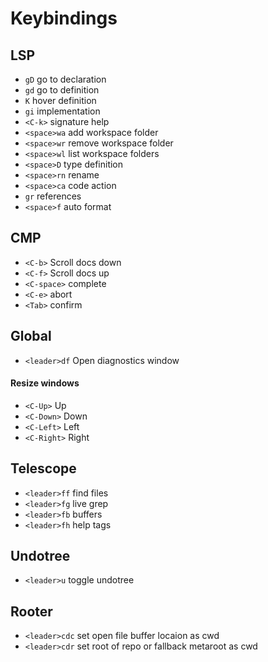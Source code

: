 # Keybindings

## LSP

- `gD` go to declaration
- `gd` go to definition
- `K` hover definition
- `gi` implementation
- `<C-k>` signature help
- `<space>wa` add workspace folder
- `<space>wr` remove workspace folder
- `<space>wl` list workspace folders
- `<space>D` type definition
- `<space>rn` rename
- `<space>ca` code action
- `gr` references
- `<space>f` auto format

## CMP

- `<C-b>` Scroll docs down
- `<C-f>` Scroll docs up
- `<C-space>` complete
- `<C-e>` abort
- `<Tab>` confirm

## Global

- `<leader>df` Open diagnostics window

#### Resize windows

- `<C-Up>` Up
- `<C-Down>` Down
- `<C-Left>` Left
- `<C-Right>` Right

## Telescope

- `<leader>ff` find files
- `<leader>fg` live grep
- `<leader>fb` buffers
- `<leader>fh` help tags

## Undotree

- `<leader>u` toggle undotree

## Rooter

- `<leader>cdc` set open file buffer locaion as cwd
- `<leader>cdr` set root of repo or fallback metaroot as cwd
